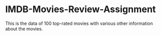# IMDB-Movies-Review-Assignment

This is the data of 100 top-rated movies with various other information about the movies.
